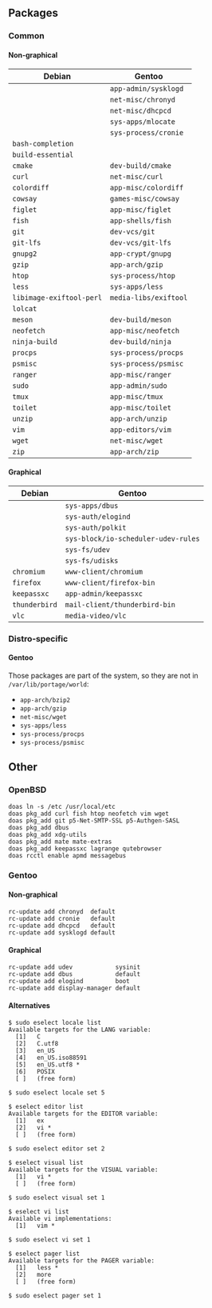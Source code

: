 Packages
--------

### Common

#### Non-graphical

| Debian                   | Gentoo                              |
|--------------------------|-------------------------------------|
|                          | `app-admin/sysklogd`                |
|                          | `net-misc/chronyd`                  |
|                          | `net-misc/dhcpcd`                   |
|                          | `sys-apps/mlocate`                  |
|                          | `sys-process/cronie`                |
| `bash-completion`        |                                     |
| `build-essential`        |                                     |
| `cmake`                  | `dev-build/cmake`                   |
| `curl`                   | `net-misc/curl`                     |
| `colordiff`              | `app-misc/colordiff`                |
| `cowsay`                 | `games-misc/cowsay`                 |
| `figlet`                 | `app-misc/figlet`                   |
| `fish`                   | `app-shells/fish`                   |
| `git`                    | `dev-vcs/git`                       |
| `git-lfs`                | `dev-vcs/git-lfs`                   |
| `gnupg2`                 | `app-crypt/gnupg`                   |
| `gzip`                   | `app-arch/gzip`                     |
| `htop`                   | `sys-process/htop`                  |
| `less`                   | `sys-apps/less`                     |
| `libimage-exiftool-perl` | `media-libs/exiftool`               |
| `lolcat`                 |                                     |
| `meson`                  | `dev-build/meson`                   |
| `neofetch`               | `app-misc/neofetch`                 |
| `ninja-build`            | `dev-build/ninja`                   |
| `procps`                 | `sys-process/procps`                |
| `psmisc`                 | `sys-process/psmisc`                |
| `ranger`                 | `app-misc/ranger`                   |
| `sudo`                   | `app-admin/sudo`                    |
| `tmux`                   | `app-misc/tmux`                     |
| `toilet`                 | `app-misc/toilet`                   |
| `unzip`                  | `app-arch/unzip`                    |
| `vim`                    | `app-editors/vim`                   |
| `wget`                   | `net-misc/wget`                     |
| `zip`                    | `app-arch/zip`                      |

#### Graphical

| Debian                   | Gentoo                              |
|--------------------------|-------------------------------------|
|                          | `sys-apps/dbus`                     |
|                          | `sys-auth/elogind`                  |
|                          | `sys-auth/polkit`                   |
|                          | `sys-block/io-scheduler-udev-rules` |
|                          | `sys-fs/udev`                       |
|                          | `sys-fs/udisks`                     |
| `chromium`               | `www-client/chromium`               |
| `firefox`                | `www-client/firefox-bin`            |
| `keepassxc`              | `app-admin/keepassxc`               |
| `thunderbird`            | `mail-client/thunderbird-bin`       |
| `vlc`                    | `media-video/vlc`                   |

### Distro-specific

#### Gentoo

Those packages are part of the system,
so they are not in `/var/lib/portage/world`:

* `app-arch/bzip2`
* `app-arch/gzip`
* `net-misc/wget`
* `sys-apps/less`
* `sys-process/procps`
* `sys-process/psmisc`



Other
-----

### OpenBSD

```
doas ln -s /etc /usr/local/etc
doas pkg_add curl fish htop neofetch vim wget
doas pkg_add git p5-Net-SMTP-SSL p5-Authgen-SASL
doas pkg_add dbus
doas pkg_add xdg-utils
doas pkg_add mate mate-extras
doas pkg_add keepassxc lagrange qutebrowser
doas rcctl enable apmd messagebus
```

### Gentoo

#### Non-graphical

```
rc-update add chronyd  default
rc-update add cronie   default
rc-update add dhcpcd   default
rc-update add sysklogd default
```

#### Graphical

```
rc-update add udev            sysinit
rc-update add dbus            default
rc-update add elogind         boot
rc-update add display-manager default
```

#### Alternatives

```
$ sudo eselect locale list
Available targets for the LANG variable:
  [1]   C
  [2]   C.utf8
  [3]   en_US
  [4]   en_US.iso88591
  [5]   en_US.utf8 *
  [6]   POSIX
  [ ]   (free form)

$ sudo eselect locale set 5

$ eselect editor list
Available targets for the EDITOR variable:
  [1]   ex
  [2]   vi *
  [ ]   (free form)

$ sudo eselect editor set 2

$ eselect visual list
Available targets for the VISUAL variable:
  [1]   vi *
  [ ]   (free form)

$ sudo eselect visual set 1

$ eselect vi list
Available vi implementations:
  [1]   vim *

$ sudo eselect vi set 1

$ eselect pager list
Available targets for the PAGER variable:
  [1]   less *
  [2]   more
  [ ]   (free form)

$ sudo eselect pager set 1
```

